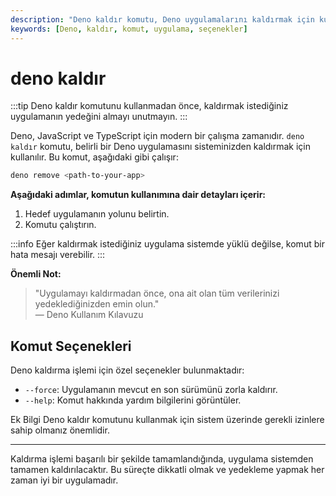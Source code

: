 ```yaml
---
description: "Deno kaldır komutu, Deno uygulamalarını kaldırmak için kullanılır. Bu içerik, bu komutun nasıl kullanılacağını ve sahip olduğu seçenekleri açıklar."
keywords: [Deno, kaldır, komut, uygulama, seçenekler]
---
```


# deno kaldır

:::tip
Deno kaldır komutunu kullanmadan önce, kaldırmak istediğiniz uygulamanın yedeğini almayı unutmayın.
:::

Deno, JavaScript ve TypeScript için modern bir çalışma zamanıdır. `deno kaldır` komutu, belirli bir Deno uygulamasını sisteminizden kaldırmak için kullanılır. Bu komut, aşağıdaki gibi çalışır:

```bash
deno remove <path-to-your-app>
```

**Aşağıdaki adımlar, komutun kullanımına dair detayları içerir:**

1. Hedef uygulamanın yolunu belirtin.
2. Komutu çalıştırın.

:::info
Eğer kaldırmak istediğiniz uygulama sistemde yüklü değilse, komut bir hata mesajı verebilir.
:::

**Önemli Not:**

> "Uygulamayı kaldırmadan önce, ona ait olan tüm verilerinizi yedeklediğinizden emin olun."  
> — Deno Kullanım Kılavuzu

## Komut Seçenekleri

Deno kaldırma işlemi için özel seçenekler bulunmaktadır:

- `--force`: Uygulamanın mevcut en son sürümünü zorla kaldırır.
- `--help`: Komut hakkında yardım bilgilerini görüntüler.


Ek Bilgi
Deno kaldır komutunu kullanmak için sistem üzerinde gerekli izinlere sahip olmanız önemlidir.


---

Kaldırma işlemi başarılı bir şekilde tamamlandığında, uygulama sistemden tamamen kaldırılacaktır. Bu süreçte dikkatli olmak ve yedekleme yapmak her zaman iyi bir uygulamadır.